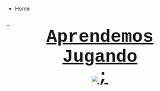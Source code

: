 
<ul class="breadcrumb">
  <li>Home</li>
</ul>
<html>
<body>
<h3><u><font face="courier new, courier, monospace">&nbsp;<font size="7"> <center>Aprendemos Jugando</center>

<body background="rainbow.jpg">


 <center> <img src="https://kinder3binamc.files.wordpress.com/2016/08/bienvenida.jpg" />;</center>






  
 
 
 
  

  

 
  






